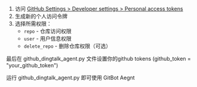 
1. 访问 [GitHub Settings > Developer settings > Personal access tokens](https://github.com/settings/tokens)
2. 生成新的个人访问令牌
3. 选择所需权限：
   - `repo` - 仓库访问权限
   - `user` - 用户信息权限
   - `delete_repo` - 删除仓库权限（可选）
   
最后在 github_dingtalk_agent.py 文件设置你的github tokens (github_token = "your_github_token")

运行 github_dingtalk_agent.py 即可使用 GitBot Aegnt
